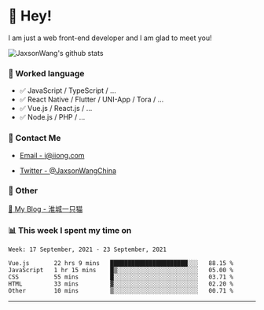 # 👋 Hey!

I am just a web front-end developer and I am glad to meet you!

![JaxsonWang's github stats](https://github-readme-stats.vercel.app/api?username=JaxsonWang&&show_icons=true&&title_color=1abc9c&&icon_color=1abc9c)


### 📝 Worked language

- ✅ JavaScript / TypeScript / ...
- ✅ React Native / Flutter / UNI-App / Tora / ...
- ✅ Vue.js / React.js / ...
- ✅ Node.js / PHP / ...

### 📮 Contact Me

- [Email - i@iiong.com](mailto:i@iiong.com)

- [Twitter - @JaxsonWangChina](https://twitter.com/JaxsonWangChina)

### 🤪 Other

[📌 My Blog - 淮城一只猫](https://iiong.com)

### 📊 This week I spent my time on

<!--START_SECTION:waka-->
```text
Week: 17 September, 2021 - 23 September, 2021

Vue.js       22 hrs 9 mins   ██████████████████████░░░   88.15 % 
JavaScript   1 hr 15 mins    █▒░░░░░░░░░░░░░░░░░░░░░░░   05.00 % 
CSS          55 mins         █░░░░░░░░░░░░░░░░░░░░░░░░   03.71 % 
HTML         33 mins         ▓░░░░░░░░░░░░░░░░░░░░░░░░   02.20 % 
Other        10 mins         ▒░░░░░░░░░░░░░░░░░░░░░░░░   00.71 % 
```
<!--END_SECTION:waka-->

---
